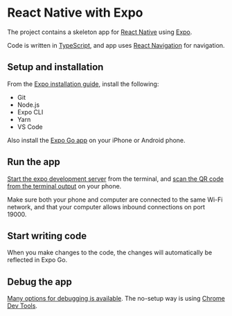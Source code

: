 # React Native with Expo

The project contains a skeleton app for [React Native](https://reactnative.dev/) using [Expo](https://docs.expo.dev/).

Code is written in [TypeScript](https://www.typescriptlang.org/), and app uses [React Navigation](https://reactnavigation.org/docs/getting-started) for navigation.

## Setup and installation

From the [Expo installation guide](https://docs.expo.dev/get-started/installation/), install the following:

- Git
- Node.js
- Expo CLI
- Yarn
- VS Code

Also install the [Expo Go app](https://docs.expo.dev/get-started/installation/#2-expo-go-app-for-ios-and) on your iPhone or Android phone.

## Run the app

[Start the expo development server](https://docs.expo.dev/get-started/create-a-new-app/#starting-the-development-server) from the terminal, and [scan the QR code from the terminal output](https://docs.expo.dev/get-started/create-a-new-app/#opening-the-app-on-your-phonetablet) on your phone.

Make sure both your phone and computer are connected to the same Wi-Fi network, and that your computer allows inbound connections on port 19000.

## Start writing code

When you make changes to the code, the changes will automatically be reflected in Expo Go.

## Debug the app

[Many options for debugging is available](https://medium.com/@abdulrahmanhashem/8-ways-to-debug-your-react-native-app-with-expo-the-comprehensive-guide-538655cf1684). The no-setup way is using
[Chrome Dev Tools](https://medium.com/@abdulrahmanhashem/8-ways-to-debug-your-react-native-app-with-expo-the-comprehensive-guide-538655cf1684#7335).
